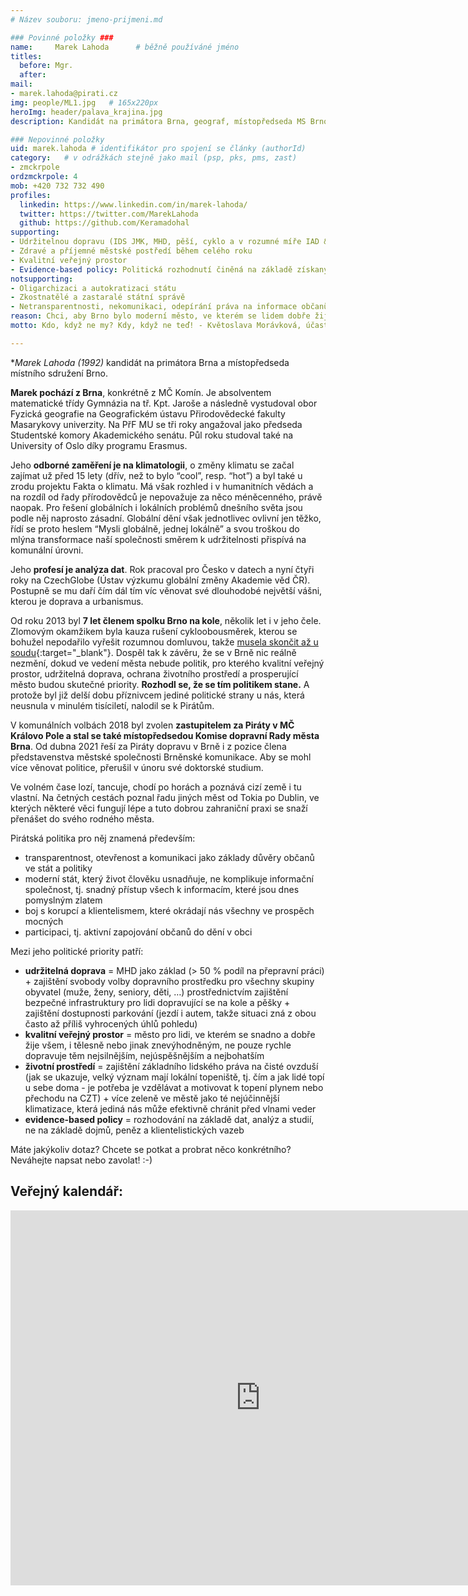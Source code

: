 ```yaml
---
# Název souboru: jmeno-prijmeni.md

### Povinné položky ###
name:     Marek Lahoda  	# běžně používáné jméno
titles:
  before: Mgr. 
  after:
mail:
- marek.lahoda@pirati.cz
img: people/ML1.jpg   # 165x220px
heroImg: header/palava_krajina.jpg
description: Kandidát na primátora Brna, geograf, místopředseda MS Brno 	# kratký popis, max 160 znaků

### Nepovinné položky
uid: marek.lahoda # identifikátor pro spojení se články (authorId)
category: 	# v odrážkách stejně jako mail (psp, pks, pms, zast)
- zmckrpole
ordzmckrpole: 4
mob: +420 732 732 490
profiles:
  linkedin: https://www.linkedin.com/in/marek-lahoda/
  twitter: https://twitter.com/MarekLahoda
  github: https://github.com/Keramadohal
supporting:
- Udržitelnou dopravu (IDS JMK, MHD, pěší, cyklo a v rozumné míře IAD & sdílení aut)
- Zdravé a příjemné městské postředí během celého roku
- Kvalitní veřejný prostor
- Evidence-based policy: Politická rozhodnutí činěná na základě získaných dat, zjištěných faktů a zevrubných analýz problémů.
notsupporting:
- Oligarchizaci a autokratizaci státu
- Zkostnatělé a zastaralé státní správě
- Netransparentnosti, nekomunikaci, odepírání práva na informace občanům
reason: Chci, aby Brno bylo moderní město, ve kterém se lidem dobře žije a mohou se po něm dopravovat snadno, rychle a bezpečně – a to jak pěšky, MHD, autem nebo na kole.
motto: Kdo, když ne my? Kdy, když ne teď! - Květoslava Morávková, účastnice listopadového studentského hnutí 1989

---
```


**Marek Lahoda (*1992)** kandidát na primátora Brna a místopředseda místního sdružení Brno.

**Marek pochází z Brna**, konkrétně z MČ Komín. Je absolventem matematické třídy Gymnázia na tř. Kpt. Jaroše a následně vystudoval obor Fyzická geografie na Geografickém ústavu Přirodovědecké fakulty Masarykovy univerzity. Na PřF MU se tři roky angažoval jako předseda Studentské komory Akademického senátu. Půl roku studoval také na University of Oslo díky programu Erasmus.

Jeho **odborné zaměření je na klimatologii**, o změny klimatu se začal zajímat už před 15 lety (dřív, než to bylo “cool”, resp. “hot”) a byl také u zrodu projektu Fakta o klimatu. Má však rozhled i v humanitních vědách a na rozdíl od řady přírodovědců je nepovažuje za něco méněcenného, právě naopak. Pro řešení globálních i lokálních problémů dnešního světa jsou podle něj naprosto zásadní. Globální dění však jednotlivec ovlivní jen těžko, řídí se proto heslem “Mysli globálně, jednej lokálně” a svou troškou do mlýna transformace naší společnosti směrem k udržitelnosti přispívá na komunální úrovni.

Jeho **profesí je analýza dat**. Rok pracoval pro Česko v datech a nyní čtyři roky na CzechGlobe (Ústav výzkumu globální změny Akademie věd ČR). Postupně se mu daří čím dál tím víc věnovat své dlouhodobé největší vášni, kterou je doprava a urbanismus.

Od roku 2013 byl **7 let členem spolku Brno na kole**, několik let i v jeho čele. Zlomovým okamžikem byla kauza rušení cykloobousměrek, kterou se bohužel nepodařilo vyřešit rozumnou domluvou, takže [musela skončit až u soudu](https://brnonakole.cz/anatomie-selhani-cyklooobousmerky/){:target="_blank"}. Dospěl tak k závěru, že se v Brně nic reálně nezmění, dokud ve vedení města nebude politik, pro kterého kvalitní veřejný prostor, udržitelná doprava, ochrana životního prostředí a prosperující město budou skutečné priority. **Rozhodl se, že se tím politikem stane.** A protože byl již delší dobu příznivcem jediné politické strany u nás, která neusnula v minulém tisíciletí, nalodil se k Pirátům.

V komunálních volbách 2018 byl zvolen **zastupitelem za Piráty v MČ Královo Pole a stal se také místopředsedou Komise dopravní Rady města Brna**. Od dubna 2021 řeší za Piráty dopravu v Brně i z pozice člena představenstva městské společnosti Brněnské komunikace. Aby se mohl více věnovat politice, přerušil v únoru své doktorské studium.

Ve volném čase lozí, tancuje, chodí po horách a poznává cizí země i tu vlastní. Na četných cestách poznal řadu jiných měst od Tokia po Dublin, ve kterých některé věci fungují lépe a tuto dobrou zahraniční praxi se snaží přenášet do svého rodného města.

Pirátská politika pro něj znamená především:

- transparentnost, otevřenost a komunikaci jako základy důvěry občanů ve stát a politiky
- moderní stát, který život člověku usnadňuje, ne komplikuje
informační společnost, tj. snadný přístup všech k informacím, které jsou dnes pomyslným zlatem
- boj s korupcí a klientelismem, které okrádají nás všechny ve prospěch mocných
- participaci, tj. aktivní zapojování občanů do dění v obci

Mezi jeho politické priority patří:

- **udržitelná doprava** = MHD jako základ (> 50 % podíl na přepravní práci) + zajištění svobody volby dopravního prostředku pro všechny skupiny obyvatel (muže, ženy, seniory, děti, …) prostřednictvím zajištění bezpečné infrastruktury pro lidi dopravující se na kole a pěšky + zajištění dostupnosti parkování (jezdí i autem, takže situaci zná z obou často až příliš vyhrocených úhlů pohledu)
- **kvalitní veřejný prostor** = město pro lidi, ve kterém se snadno a dobře žije všem, i tělesně nebo jinak znevýhodněným, ne pouze rychle dopravuje těm nejsilnějším, nejúspěšnějším a nejbohatším
- **životní prostředí** = zajištění základního lidského práva na čisté ovzduší (jak se ukazuje, velký význam mají lokální topeniště, tj. čím a jak lidé topí u sebe doma - je potřeba je vzdělávat a motivovat k topení plynem nebo přechodu na CZT) + více zeleně ve městě jako té nejúčinnější klimatizace, která jediná nás může efektivně chránit před vlnami veder
- **evidence-based policy** = rozhodování na základě dat, analýz a studií, ne na základě dojmů, peněz a klientelistických vazeb

Máte jakýkoliv dotaz? Chcete se potkat a probrat něco konkrétního? Neváhejte napsat nebo zavolat! :-) 


## Veřejný kalendář:

<iframe src="https://calendar.google.com/calendar/embed?src=12e8b9qkiht3b7rn20h66unack%40group.calendar.google.com&ctz=Europe%2FPrague" style="border: 0" width="800" height="600" frameborder="0" scrolling="no"></iframe>

